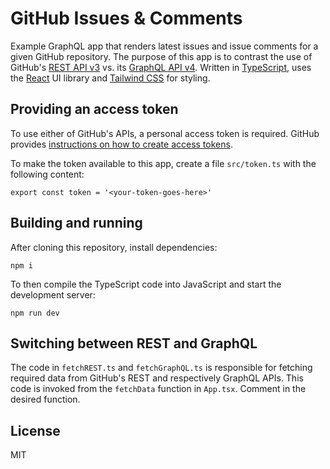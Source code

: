 # GitHub Issues & Comments
Example GraphQL app that renders latest issues and issue comments for a given GitHub repository. The purpose of this app is to contrast the use of GitHub's [REST API v3](https://developer.github.com/v3/) vs. its [GraphQL API v4](https://developer.github.com/v4/). Written in [TypeScript](https://www.typescriptlang.org/), uses the [React](https://reactjs.org/) UI library and [Tailwind CSS](https://tailwindcss.com/) for styling.


## Providing an access token
To use either of GitHub's APIs, a personal access token is required. GitHub provides [instructions on how to create access tokens](https://help.github.com/en/github/authenticating-to-github/creating-a-personal-access-token-for-the-command-line).

To make the token available to this app, create a file `src/token.ts` with the following content:

```
export const token = '<your-token-goes-here>'
```


## Building and running
After cloning this repository, install dependencies:

```
npm i
```

To then compile the TypeScript code into JavaScript and start the development server:

```
npm run dev
```


## Switching between REST and GraphQL
The code in `fetchREST.ts` and `fetchGraphQL.ts` is responsible for fetching required data from GitHub's REST and respectively GraphQL APIs. This code is invoked from the `fetchData` function in `App.tsx`. Comment in the desired function.


## License
MIT
